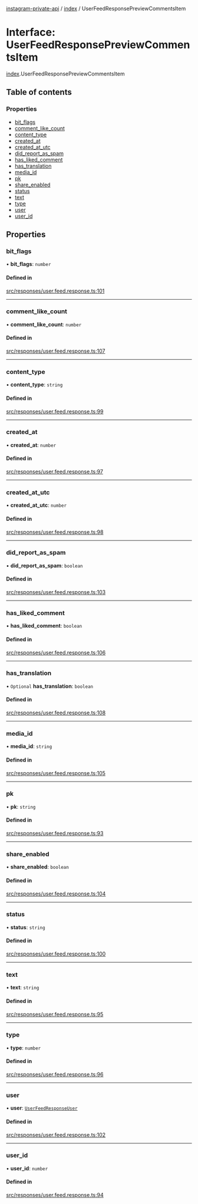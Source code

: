 [instagram-private-api](../../README.md) / [index](../../modules/index.md) / UserFeedResponsePreviewCommentsItem

# Interface: UserFeedResponsePreviewCommentsItem

[index](../../modules/index.md).UserFeedResponsePreviewCommentsItem

## Table of contents

### Properties

- [bit\_flags](UserFeedResponsePreviewCommentsItem.md#bit_flags)
- [comment\_like\_count](UserFeedResponsePreviewCommentsItem.md#comment_like_count)
- [content\_type](UserFeedResponsePreviewCommentsItem.md#content_type)
- [created\_at](UserFeedResponsePreviewCommentsItem.md#created_at)
- [created\_at\_utc](UserFeedResponsePreviewCommentsItem.md#created_at_utc)
- [did\_report\_as\_spam](UserFeedResponsePreviewCommentsItem.md#did_report_as_spam)
- [has\_liked\_comment](UserFeedResponsePreviewCommentsItem.md#has_liked_comment)
- [has\_translation](UserFeedResponsePreviewCommentsItem.md#has_translation)
- [media\_id](UserFeedResponsePreviewCommentsItem.md#media_id)
- [pk](UserFeedResponsePreviewCommentsItem.md#pk)
- [share\_enabled](UserFeedResponsePreviewCommentsItem.md#share_enabled)
- [status](UserFeedResponsePreviewCommentsItem.md#status)
- [text](UserFeedResponsePreviewCommentsItem.md#text)
- [type](UserFeedResponsePreviewCommentsItem.md#type)
- [user](UserFeedResponsePreviewCommentsItem.md#user)
- [user\_id](UserFeedResponsePreviewCommentsItem.md#user_id)

## Properties

### bit\_flags

• **bit\_flags**: `number`

#### Defined in

[src/responses/user.feed.response.ts:101](https://github.com/Nerixyz/instagram-private-api/blob/0e0721c/src/responses/user.feed.response.ts#L101)

___

### comment\_like\_count

• **comment\_like\_count**: `number`

#### Defined in

[src/responses/user.feed.response.ts:107](https://github.com/Nerixyz/instagram-private-api/blob/0e0721c/src/responses/user.feed.response.ts#L107)

___

### content\_type

• **content\_type**: `string`

#### Defined in

[src/responses/user.feed.response.ts:99](https://github.com/Nerixyz/instagram-private-api/blob/0e0721c/src/responses/user.feed.response.ts#L99)

___

### created\_at

• **created\_at**: `number`

#### Defined in

[src/responses/user.feed.response.ts:97](https://github.com/Nerixyz/instagram-private-api/blob/0e0721c/src/responses/user.feed.response.ts#L97)

___

### created\_at\_utc

• **created\_at\_utc**: `number`

#### Defined in

[src/responses/user.feed.response.ts:98](https://github.com/Nerixyz/instagram-private-api/blob/0e0721c/src/responses/user.feed.response.ts#L98)

___

### did\_report\_as\_spam

• **did\_report\_as\_spam**: `boolean`

#### Defined in

[src/responses/user.feed.response.ts:103](https://github.com/Nerixyz/instagram-private-api/blob/0e0721c/src/responses/user.feed.response.ts#L103)

___

### has\_liked\_comment

• **has\_liked\_comment**: `boolean`

#### Defined in

[src/responses/user.feed.response.ts:106](https://github.com/Nerixyz/instagram-private-api/blob/0e0721c/src/responses/user.feed.response.ts#L106)

___

### has\_translation

• `Optional` **has\_translation**: `boolean`

#### Defined in

[src/responses/user.feed.response.ts:108](https://github.com/Nerixyz/instagram-private-api/blob/0e0721c/src/responses/user.feed.response.ts#L108)

___

### media\_id

• **media\_id**: `string`

#### Defined in

[src/responses/user.feed.response.ts:105](https://github.com/Nerixyz/instagram-private-api/blob/0e0721c/src/responses/user.feed.response.ts#L105)

___

### pk

• **pk**: `string`

#### Defined in

[src/responses/user.feed.response.ts:93](https://github.com/Nerixyz/instagram-private-api/blob/0e0721c/src/responses/user.feed.response.ts#L93)

___

### share\_enabled

• **share\_enabled**: `boolean`

#### Defined in

[src/responses/user.feed.response.ts:104](https://github.com/Nerixyz/instagram-private-api/blob/0e0721c/src/responses/user.feed.response.ts#L104)

___

### status

• **status**: `string`

#### Defined in

[src/responses/user.feed.response.ts:100](https://github.com/Nerixyz/instagram-private-api/blob/0e0721c/src/responses/user.feed.response.ts#L100)

___

### text

• **text**: `string`

#### Defined in

[src/responses/user.feed.response.ts:95](https://github.com/Nerixyz/instagram-private-api/blob/0e0721c/src/responses/user.feed.response.ts#L95)

___

### type

• **type**: `number`

#### Defined in

[src/responses/user.feed.response.ts:96](https://github.com/Nerixyz/instagram-private-api/blob/0e0721c/src/responses/user.feed.response.ts#L96)

___

### user

• **user**: [`UserFeedResponseUser`](UserFeedResponseUser.md)

#### Defined in

[src/responses/user.feed.response.ts:102](https://github.com/Nerixyz/instagram-private-api/blob/0e0721c/src/responses/user.feed.response.ts#L102)

___

### user\_id

• **user\_id**: `number`

#### Defined in

[src/responses/user.feed.response.ts:94](https://github.com/Nerixyz/instagram-private-api/blob/0e0721c/src/responses/user.feed.response.ts#L94)
